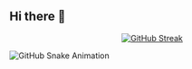 ## Hi there 👋

<p align="center">
  <a href="https://git.io/streak-stats">
    <img src="https://streak-stats.demolab.com/?user=rmarc29&theme=great-gatsby" alt="GitHub Streak"/>
  </a>
</p>

<picture>
  <source media="(prefers-color-scheme: dark)" srcset="https://raw.githubusercontent.com/YOUR_USERNAME/output/snake.svg#gh-dark-mode-only">
  <source media="(prefers-color-scheme: light)" srcset="https://raw.githubusercontent.com/YOUR_USERNAME/output/snake.svg#gh-light-mode-only">
  <img alt="GitHub Snake Animation" src="https://raw.githubusercontent.com/YOUR_USERNAME/output/snake.svg">
</picture>

<!--
**rmarc29/rmarc29** is a ✨ _special_ ✨ repository because its `README.md` (this file) appears on your GitHub profile.

Here are some ideas to get you started:

- 🔭 I’m currently working on ...
- 🌱 I’m currently learning ...
- 👯 I’m looking to collaborate on ...
- 🤔 I’m looking for help with ...
- 💬 Ask me about ...
- 📫 How to reach me: ...
- 😄 Pronouns: ...
- ⚡ Fun fact: ...
-->
